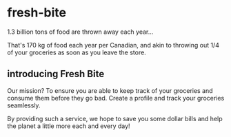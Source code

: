 # fresh-bite
1.3 billion tons of food are thrown away each year...

That's 170 kg of food each year per Canadian, and akin to throwing out 1/4 of your groceries as soon as you leave the store.

## introducing Fresh Bite
Our mission? To ensure you are able to keep track of your groceries and consume them before they go bad. Create a profile and track your groceries seamlessly.

By providing such a service, we hope to save you some dollar bills and help the planet a little more each and every day!
